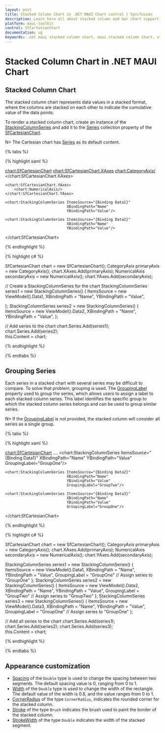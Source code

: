 ```yaml
---
layout: post
title: Stacked Column Chart in .NET MAUI Chart control | Syncfusion
description: Learn here all about stacked column and bar chart support in Syncfusion® .NET MAUI Chart (SfCartesianChart) control.
platform: maui-toolkit
control: SfCartesianChart
documentation: ug
keywords: .net maui stacked column chart, maui stacked column chart, stacked column chart customization .net maui, syncfusion maui stacked column chart, cartesian stacked column chart maui, .net maui chart stacked column visualization, .net maui cumulative column chart.
---
```


# Stacked Column Chart in .NET MAUI Chart

## Stacked Column Chart

The stacked column chart represents data values in a stacked format, where the columns are stacked on each other to indicate the cumulative value of the data points.

To render a stacked column chart, create an instance of the [StackingColumnSeries](https://help.syncfusion.com/cr/maui-toolkit/Syncfusion.Maui.Toolkit.Charts.StackingColumnSeries.html) and add it to the [Series](https://help.syncfusion.com/cr/maui-toolkit/Syncfusion.Maui.Toolkit.Charts.SfCartesianChart.html#Syncfusion_Maui_Toolkit_Charts_SfCartesianChart_Series) collection property of the [SfCartesianChart](https://help.syncfusion.com/cr/maui-toolkit/Syncfusion.Maui.Toolkit.Charts.SfCartesianChart.html).

N> The Cartesian chart has [Series](https://help.syncfusion.com/cr/maui-toolkit/Syncfusion.Maui.Toolkit.Charts.SfCartesianChart.html#Syncfusion_Maui_Toolkit_Charts_SfCartesianChart_Series) as its default content.

{% tabs %}

{% highlight xaml %}

<chart:SfCartesianChart>
    <chart:SfCartesianChart.XAxes>
        <chart:CategoryAxis/>
    </chart:SfCartesianChart.XAxes>

    <chart:SfCartesianChart.YAxes>
        <chart:NumericalAxis/>
    </chart:SfCartesianChart.YAxes>

    <chart:StackingColumnSeries ItemsSource="{Binding Data1}"
                                XBindingPath="Name"
                                YBindingPath="Value"/>        

    <chart:StackingColumnSeries ItemsSource="{Binding Data2}"
                                XBindingPath="Name"
                                YBindingPath="Value"/>         
</chart:SfCartesianChart>


{% endhighlight %}

{% highlight c# %}

SfCartesianChart chart = new SfCartesianChart();
CategoryAxis primaryAxis = new CategoryAxis();
chart.XAxes.Add(primaryAxis);
NumericalAxis secondaryAxis = new NumericalAxis();
chart.YAxes.Add(secondaryAxis);

// Create a StackingColumnSeries for the chart
StackingColumnSeries series1 = new  StackingColumnSeries()
{
    ItemsSource = new ViewModel().Data1,
    XBindingPath = "Name",
    YBindingPath = "Value",
    
};
StackingColumnSeries series2 = new StackingColumnSeries()
{
    ItemsSource = new ViewModel().Data2,
    XBindingPath = "Name",
    YBindingPath = "Value",
};

// Add series to the chart
chart.Series.Add(series1);
chart.Series.Add(series2);     
this.Content = chart;

{% endhighlight %}

{% endtabs %}


## Grouping Series

Each series in a stacked chart with several series may be difficult to compare. To solve that problem, grouping is used.
The [GroupingLabel](https://help.syncfusion.com/cr/maui-toolkit/Syncfusion.Maui.Toolkit.Charts.StackingSeriesBase.html#Syncfusion_Maui_Toolkit_Charts_StackingSeriesBase_GroupingLabel) property used to group the series, which allows users to assign a label to each stacked column series. This label identifies the specific group to which the stacked column series belongs and can be used to group similar series.

N> If the [GroupingLabel](https://help.syncfusion.com/cr/maui-toolkit/Syncfusion.Maui.Toolkit.Charts.StackingSeriesBase.html#Syncfusion_Maui_Toolkit_Charts_StackingSeriesBase_GroupingLabel) is not provided, the stacked column will consider all series as a single group.

{% tabs %}

{% highlight xaml %}

<chart:SfCartesianChart>
    ....
    <chart:StackingColumnSeries ItemsSource="{Binding Data1}"
                                XBindingPath="Name"
                                YBindingPath="Value"
                                GroupingLabel="GroupOne"/>

    <chart:StackingColumnSeries ItemsSource="{Binding Data2}" 
                                XBindingPath="Name"
                                YBindingPath="Value"
                                GroupingLabel="GroupTwo"/>

    <chart:StackingColumnSeries ItemsSource="{Binding Data3}" 
                                XBindingPath="Name"
                                YBindingPath="Value"
                                GroupingLabel="GroupOne"/>
</chart:SfCartesianChart>


{% endhighlight %}

{% highlight c# %}

SfCartesianChart chart = new SfCartesianChart();
CategoryAxis primaryAxis = new CategoryAxis();
chart.XAxes.Add(primaryAxis);
NumericalAxis secondaryAxis = new NumericalAxis();
chart.YAxes.Add(secondaryAxis);

StackingColumnSeries series1 = new  StackingColumnSeries()
{
    ItemsSource = new ViewModel().Data1,
    XBindingPath = "Name",
    YBindingPath = "Value",
    GroupingLabel = "GroupOne" // Assign series to "GroupOne"
};
StackingColumnSeries series2 = new StackingColumnSeries()
{
    ItemsSource = new ViewModel().Data2,
    XBindingPath = "Name",
    YBindingPath = "Value",
    GroupingLabel = "GroupTwo" // Assign series to "GroupTwo"
};
StackingColumnSeries series3 = new  StackingColumnSeries()
{
    ItemsSource = new ViewModel().Data3,
    XBindingPath = "Name",
    YBindingPath = "Value",
    GroupingLabel = "GroupOne" // Assign series to "GroupOne"
};

// Add all series to the chart
chart.Series.Add(series1);
chart.Series.Add(series2); 
chart.Series.Add(series3);      
this.Content = chart;

{% endhighlight %}

{% endtabs %}

## Appearance customization

* [Spacing](https://help.syncfusion.com/cr/maui-toolkit/Syncfusion.Maui.Toolkit.Charts.StackingColumnSeries.html#Syncfusion_Maui_Toolkit_Charts_StackingColumnSeries_Spacing) of the `Double` type is used to change the spacing between two segments. The default spacing value is 0, ranging from 0 to 1.
* [Width](https://help.syncfusion.com/cr/maui-toolkit/Syncfusion.Maui.Toolkit.Charts.StackingColumnSeries.html#Syncfusion_Maui_Toolkit_Charts_StackingColumnSeries_Width) of the `Double` type is used to change the width of the rectangle. The default value of the width is 0.8, and the value ranges from 0 to 1.
* [CornerRadius](https://help.syncfusion.com/cr/maui-toolkit/Syncfusion.Maui.Toolkit.Charts.StackingColumnSeries.html#Syncfusion_Maui_Toolkit_Charts_StackingColumnSeries_CornerRadius) of the type `CornerRadius`, indicates the rounded corner for the stacked column.
* [Stroke](https://help.syncfusion.com/cr/maui-toolkit/Syncfusion.Maui.Toolkit.Charts.StackingSeriesBase.html#Syncfusion_Maui_Toolkit_Charts_StackingSeriesBase_Stroke) of the type `Brush` indicates the brush used to paint the border of the stacked column.
* [StrokeWidth](https://help.syncfusion.com/cr/maui-toolkit/Syncfusion.Maui.Toolkit.Charts.XYDataSeries.html#Syncfusion_Maui_Toolkit_Charts_XYDataSeries_StrokeWidth) of the type `Double` indicates the width of the stacked segment.